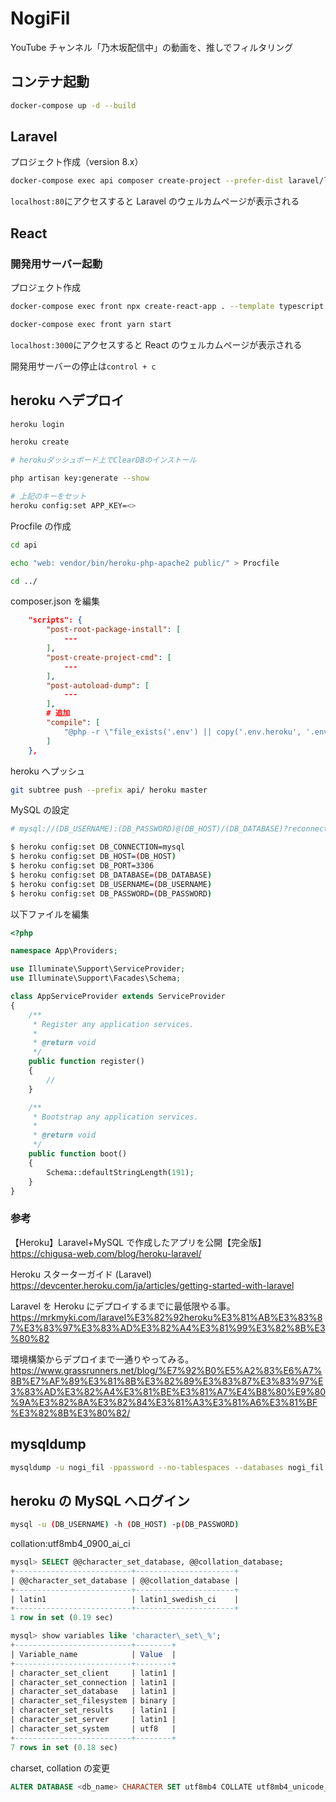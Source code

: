 # NogiFil

YouTube チャンネル「乃木坂配信中」の動画を、推しでフィルタリング

## コンテナ起動

```sh
docker-compose up -d --build
```

## Laravel

プロジェクト作成（version 8.x）

```sh
docker-compose exec api composer create-project --prefer-dist laravel/laravel sample "8.*"
```

`localhost:80`にアクセスすると Laravel のウェルカムページが表示される

## React

### 開発用サーバー起動

プロジェクト作成

```sh
docker-compose exec front npx create-react-app . --template typescript
```

```sh
docker-compose exec front yarn start
```

`localhost:3000`にアクセスすると React のウェルカムページが表示される

開発用サーバーの停止は`control + c`

## heroku へデプロイ

```sh
heroku login

heroku create

# herokuダッシュボード上でClearDBのインストール

php artisan key:generate --show

# 上記のキーをセット
heroku config:set APP_KEY=<>
```

Procfile の作成

```sh
cd api

echo "web: vendor/bin/heroku-php-apache2 public/" > Procfile

cd ../
```

composer.json を編集

```json
    "scripts": {
        "post-root-package-install": [
            ---
        ],
        "post-create-project-cmd": [
            ---
        ],
        "post-autoload-dump": [
            ---
        ],
        # 追加
        "compile": [
            "@php -r \"file_exists('.env') || copy('.env.heroku', '.env');\""
        ]
    },
```

heroku へプッシュ

```sh
git subtree push --prefix api/ heroku master
```

MySQL の設定

```sh
# mysql://(DB_USERNAME):(DB_PASSWORD)@(DB_HOST)/(DB_DATABASE)?reconnect=true

$ heroku config:set DB_CONNECTION=mysql
$ heroku config:set DB_HOST=(DB_HOST)
$ heroku config:set DB_PORT=3306
$ heroku config:set DB_DATABASE=(DB_DATABASE)
$ heroku config:set DB_USERNAME=(DB_USERNAME)
$ heroku config:set DB_PASSWORD=(DB_PASSWORD)
```

以下ファイルを編集

```php
<?php

namespace App\Providers;

use Illuminate\Support\ServiceProvider;
use Illuminate\Support\Facades\Schema;

class AppServiceProvider extends ServiceProvider
{
    /**
     * Register any application services.
     *
     * @return void
     */
    public function register()
    {
        //
    }

    /**
     * Bootstrap any application services.
     *
     * @return void
     */
    public function boot()
    {
        Schema::defaultStringLength(191);
    }
}
```

### 参考

【Heroku】Laravel+MySQL で作成したアプリを公開【完全版】  
https://chigusa-web.com/blog/heroku-laravel/

Heroku スターターガイド (Laravel)  
https://devcenter.heroku.com/ja/articles/getting-started-with-laravel

Laravel を Heroku にデプロイするまでに最低限やる事。  
https://mrkmyki.com/laravel%E3%82%92heroku%E3%81%AB%E3%83%87%E3%83%97%E3%83%AD%E3%82%A4%E3%81%99%E3%82%8B%E3%80%82

環境構築からデプロイまで一通りやってみる。  
https://www.grassrunners.net/blog/%E7%92%B0%E5%A2%83%E6%A7%8B%E7%AF%89%E3%81%8B%E3%82%89%E3%83%87%E3%83%97%E3%83%AD%E3%82%A4%E3%81%BE%E3%81%A7%E4%B8%80%E9%80%9A%E3%82%8A%E3%82%84%E3%81%A3%E3%81%A6%E3%81%BF%E3%82%8B%E3%80%82/

## mysqldump

```sh
mysqldump -u nogi_fil -ppassword --no-tablespaces --databases nogi_fil > dump.sql
```

## heroku の MySQL へログイン

```sh
mysql -u (DB_USERNAME) -h (DB_HOST) -p(DB_PASSWORD)
```

collation:utf8mb4_0900_ai_ci

```sql
mysql> SELECT @@character_set_database, @@collation_database;
+--------------------------+----------------------+
| @@character_set_database | @@collation_database |
+--------------------------+----------------------+
| latin1                   | latin1_swedish_ci    |
+--------------------------+----------------------+
1 row in set (0.19 sec)

mysql> show variables like 'character\_set\_%';
+--------------------------+--------+
| Variable_name            | Value  |
+--------------------------+--------+
| character_set_client     | latin1 |
| character_set_connection | latin1 |
| character_set_database   | latin1 |
| character_set_filesystem | binary |
| character_set_results    | latin1 |
| character_set_server     | latin1 |
| character_set_system     | utf8   |
+--------------------------+--------+
7 rows in set (0.18 sec)
```

charset, collation の変更

```sql
ALTER DATABASE <db_name> CHARACTER SET utf8mb4 COLLATE utf8mb4_unicode_ci;
```
